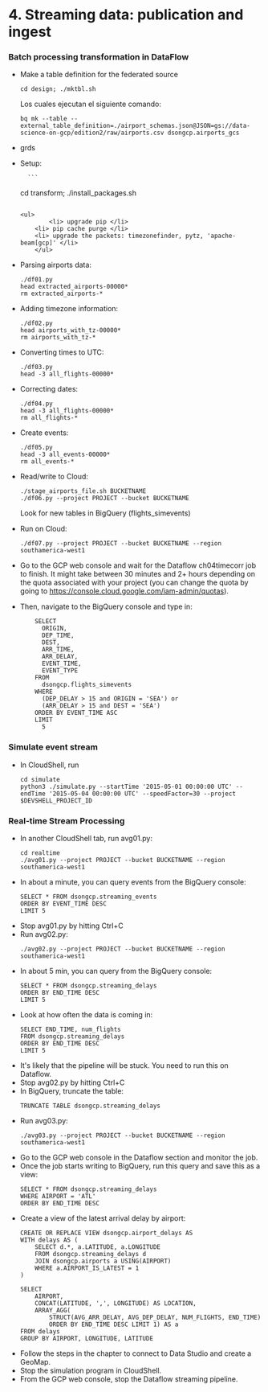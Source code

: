 # 4. Streaming data: publication and ingest

### Batch processing transformation in DataFlow

* Make a table definition for the federated source

	```
  	cd design; ./mktbl.sh
 	```
 	Los cuales ejecutan el siguiente comando:
  	```
 	bq mk --table --external_table_definition=./airport_schemas.json@JSON=gs://data-science-on-gcp/edition2/raw/airports.csv dsongcp.airports_gcs
  	```

* grds

* Setup:
   
    	```
	cd transform; ./install_packages.sh
	```
  	
	<ul>
    		<li> upgrade pip </li> 
		<li> pip cache purge </li> 
		<li> upgrade the packets: timezonefinder, pytz, 'apache-beam[gcp]' </li> 
    	</ul>
    
* Parsing airports data:
	```
	./df01.py
	head extracted_airports-00000*
	rm extracted_airports-*
	```
* Adding timezone information:
	```
	./df02.py
	head airports_with_tz-00000*
	rm airports_with_tz-*
	```
* Converting times to UTC:
	```
	./df03.py
	head -3 all_flights-00000*
	```
* Correcting dates:
	```
	./df04.py
	head -3 all_flights-00000*
	rm all_flights-*
	```
* Create events:
	```
	./df05.py
	head -3 all_events-00000*
	rm all_events-*
	```  
* Read/write to Cloud:
	```
 	./stage_airports_file.sh BUCKETNAME
	./df06.py --project PROJECT --bucket BUCKETNAME
	``` 
    Look for new tables in BigQuery (flights_simevents)
* Run on Cloud:
	```
	./df07.py --project PROJECT --bucket BUCKETNAME --region southamerica-west1
	``` 
* Go to the GCP web console and wait for the Dataflow ch04timecorr job to finish. It might take between 30 minutes and 2+ hours depending on the quota associated with your project (you can change the quota by going to https://console.cloud.google.com/iam-admin/quotas).
* Then, navigate to the BigQuery console and type in:
	```
        SELECT
          ORIGIN,
          DEP_TIME,
          DEST,
          ARR_TIME,
          ARR_DELAY,
          EVENT_TIME,
          EVENT_TYPE
        FROM
          dsongcp.flights_simevents
        WHERE
          (DEP_DELAY > 15 and ORIGIN = 'SEA') or
          (ARR_DELAY > 15 and DEST = 'SEA')
        ORDER BY EVENT_TIME ASC
        LIMIT
          5

	```
### Simulate event stream
* In CloudShell, run
	```
    cd simulate
	python3 ./simulate.py --startTime '2015-05-01 00:00:00 UTC' --endTime '2015-05-04 00:00:00 UTC' --speedFactor=30 --project $DEVSHELL_PROJECT_ID
    ```
 
### Real-time Stream Processing
* In another CloudShell tab, run avg01.py:
	```
	cd realtime
	./avg01.py --project PROJECT --bucket BUCKETNAME --region southamerica-west1
	```
* In about a minute, you can query events from the BigQuery console:
	```
	SELECT * FROM dsongcp.streaming_events
	ORDER BY EVENT_TIME DESC
    LIMIT 5
	```
* Stop avg01.py by hitting Ctrl+C
* Run avg02.py:
	```
	./avg02.py --project PROJECT --bucket BUCKETNAME --region southamerica-west1
	```
* In about 5 min, you can query from the BigQuery console:
	```
	SELECT * FROM dsongcp.streaming_delays
	ORDER BY END_TIME DESC
    LIMIT 5
	``` 
* Look at how often the data is coming in:
	```
    SELECT END_TIME, num_flights
    FROM dsongcp.streaming_delays
    ORDER BY END_TIME DESC
    LIMIT 5
	``` 
* It's likely that the pipeline will be stuck. You need to run this on Dataflow.
* Stop avg02.py by hitting Ctrl+C
* In BigQuery, truncate the table:
	```
	TRUNCATE TABLE dsongcp.streaming_delays
	``` 
* Run avg03.py:
	```
	./avg03.py --project PROJECT --bucket BUCKETNAME --region southamerica-west1
	```
* Go to the GCP web console in the Dataflow section and monitor the job.
* Once the job starts writing to BigQuery, run this query and save this as a view:
	```
	SELECT * FROM dsongcp.streaming_delays
    WHERE AIRPORT = 'ATL'
    ORDER BY END_TIME DESC
	```
* Create a view of the latest arrival delay by airport:
	```
    CREATE OR REPLACE VIEW dsongcp.airport_delays AS
    WITH delays AS (
        SELECT d.*, a.LATITUDE, a.LONGITUDE
        FROM dsongcp.streaming_delays d
        JOIN dsongcp.airports a USING(AIRPORT) 
        WHERE a.AIRPORT_IS_LATEST = 1
    )
     
    SELECT 
        AIRPORT,
        CONCAT(LATITUDE, ',', LONGITUDE) AS LOCATION,
        ARRAY_AGG(
            STRUCT(AVG_ARR_DELAY, AVG_DEP_DELAY, NUM_FLIGHTS, END_TIME)
            ORDER BY END_TIME DESC LIMIT 1) AS a
    FROM delays
    GROUP BY AIRPORT, LONGITUDE, LATITUDE

	```   
* Follow the steps in the chapter to connect to Data Studio and create a GeoMap.
* Stop the simulation program in CloudShell.
* From the GCP web console, stop the Dataflow streaming pipeline.

